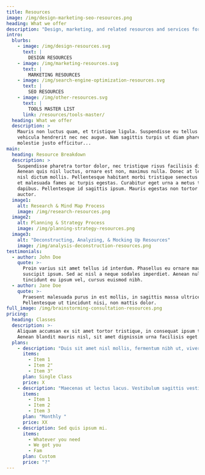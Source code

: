 ```yaml
---
title: Resources
image: /img/design-marketing-seo-resources.png
heading: What we offer
description: "Design, marketing, and related resources and services for freelancers."
intro:
  blurbs:
    - image: /img/design-resources.svg
      text: |
        DESIGN RESOURCES
    - image: /img/marketing-resources.svg
      text: |
        MARKETING RESOURCES
    - image: /img/search-engine-optimization-resources.svg
      text: |
        SEO RESOURCES
    - image: /img/other-resources.svg
      text: |
        TOOLS MASTER LIST
      link: /resources/tools-master/
  heading: What we offer
  description: >
    Mauris non luctus quam, et tristique ligula. Suspendisse eu tellus a nisi
    vehicula hendrerit nec nec augue. Nam sagittis turpis ut diam pharetra, in
    molestie justo efficitur...
main:
  heading: Resource Breakdown
  description: >
    Suspendisse pharetra tortor dolor, nec tristique risus facilisis dictum.
    Aenean quis nisl luctus, ornare est non, maximus nulla. Donec at lectus nec
    nisl dictum mollis. Pellentesque habitant morbi tristique senectus et netus
    et malesuada fames ac turpis egestas. Curabitur eget urna a metus tempus
    dapibus. Pellentesque id sagittis ipsum. Mauris egestas non tortor nec
    auctor.
  image1:
    alt: Research & Mind Map Process
    image: /img/research-resources.png
  image2:
    alt: Planning & Strategy Process
    image: /img/planning-strategy-resources.png
  image3:
    alt: "Deconstructing, Analyzing, & Mocking Up Resources"
    image: /img/analysis-deconstruction-resources.png
testimonials:
  - author: John Doe
    quote: >-
      Proin varius sit amet tellus id interdum. Phasellus eu ornare mauris, at
      suscipit ipsum. Sed ac nisl a neque sodales imperdiet. Aenean nulla eros,
      tincidunt eu ipsum vel, cursus euismod nibh.
  - author: Jane Doe
    quote: >-
      Praesent malesuada purus in est mollis, in sagittis massa ultrices.
      Pellentesque ut tincidunt nisi, non mattis dolor.
full_image: /img/brainstorming-consultation-resources.png
pricing:
  heading: Classes
  description: >-
    Aliquam accumsan ex sit amet tortor tristique, in consequat ipsum tincidunt.
    Aenean blandit mauris nisl, sit amet dignissim urna facilisis eget.
  plans:
    - description: "Duis sit amet nisl mollis, fermentum nibh ut, viverra turpis."
      items:
        - Item 1
        - Item 2"
        - Item 3"
      plan: Single Class
      price: X
    - description: "Maecenas ut lectus lacus. Vestibulum sagittis vestibulum venenatis. "
      items:
        - Item 1
        - Item 2
        - Item 3
      plan: "Monthly "
      price: XX
    - description: Sed quis ipsum mi.
      items:
        - Whatever you need
        - We got you
        - Fam
      plan: Custom
      price: "?"
---
```

